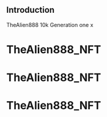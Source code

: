 ## Introduction

TheAlien888 10k Generation one x
# TheAlien888_NFT
# TheAlien888_NFT
# TheAlien888_NFT
